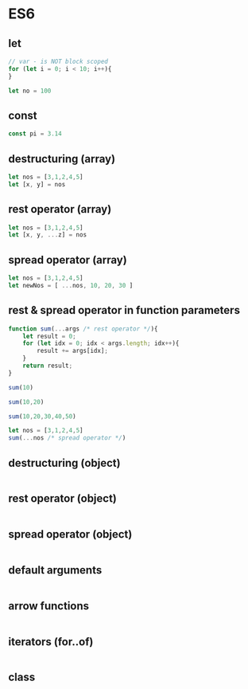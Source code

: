 # ES6

## let
```js
// var - is NOT block scoped
for (let i = 0; i < 10; i++){
}

let no = 100
```
## const
```js
const pi = 3.14

```
## destructuring (array)
```js
let nos = [3,1,2,4,5]
let [x, y] = nos
```
## rest operator (array)
```js
let nos = [3,1,2,4,5]
let [x, y, ...z] = nos
```
## spread operator (array)
```js
let nos = [3,1,2,4,5]
let newNos = [ ...nos, 10, 20, 30 ]
```

## rest & spread operator in function parameters
```js
function sum(...args /* rest operator */){
    let result = 0;
    for (let idx = 0; idx < args.length; idx++){
        result += args[idx];
    }
    return result;
}

sum(10)

sum(10,20)

sum(10,20,30,40,50)

let nos = [3,1,2,4,5]
sum(...nos /* spread operator */)
```
## destructuring (object)
```js

```
## rest operator (object)
```js

```
## spread operator (object)
```js

```
## default arguments
```js

```
## arrow functions
```js

```
## iterators (for..of)
```js

```
## class
```js

```